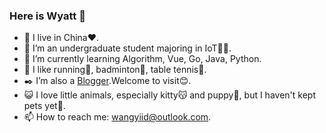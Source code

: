 
### Here is Wyatt 👋  
- 🔭 I live in China❤️.
- 🏫 I’m an undergraduate student majoring in IoT👨‍💻.
- 🌱 I’m currently learning Algorithm, Vue, Go, Java, Python.
- 🔆 I like running🏃, badminton🏸, table tennis🏓. 
- ✒️ I’m also a [Blogger](https://wangyi.one).Welcome to visit😊.
- 😺 I love little animals, especially kitty😽 and puppy🐶, but I haven't kept pets yet🤦.
- 📫 How to reach me: wangyiid@outlook.com.
